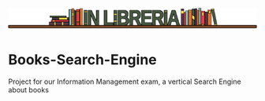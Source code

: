 ![](https://github.com/Cookie-CHR/Books-Search-Engine/blob/main/Titolo.png)
# Books-Search-Engine
Project for our Information Management exam, a vertical Search Engine about books
